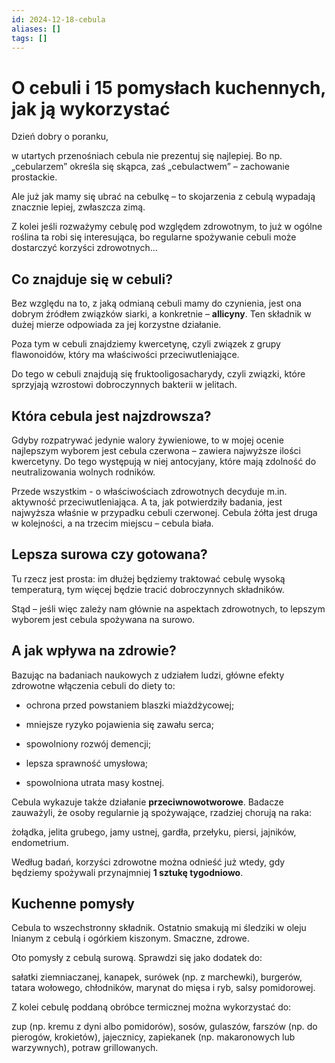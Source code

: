 ```yaml
---
id: 2024-12-18-cebula
aliases: []
tags: []
---
```


# O cebuli i 15 pomysłach kuchennych, jak ją wykorzystać

Dzień dobry o poranku,

w utartych przenośniach cebula nie prezentuj się najlepiej. Bo np. „cebularzem” określa się skąpca, zaś „cebulactwem” – zachowanie prostackie.

Ale już jak mamy się ubrać na cebulkę – to skojarzenia z cebulą wypadają znacznie lepiej, zwłaszcza zimą.

Z kolei jeśli rozważymy cebulę pod względem zdrowotnym, to już w ogólne roślina ta robi się interesująca, bo regularne spożywanie cebuli może dostarczyć korzyści zdrowotnych…

## Co znajduje się w cebuli?

Bez względu na to, z jaką odmianą cebuli mamy do czynienia, jest ona dobrym źródłem związków siarki, a konkretnie – **allicyny**. Ten składnik w dużej mierze odpowiada za jej korzystne działanie.

Poza tym w cebuli znajdziemy kwercetynę, czyli związek z grupy flawonoidów, który ma właściwości przeciwutleniające.

Do tego w cebuli znajdują się fruktooligosacharydy, czyli związki, które sprzyjają wzrostowi dobroczynnych bakterii w jelitach.

## Która cebula jest najzdrowsza?

Gdyby rozpatrywać jedynie walory żywieniowe, to w mojej ocenie najlepszym wyborem jest cebula czerwona – zawiera najwyższe ilości kwercetyny. Do tego występują w niej antocyjany, które mają zdolność do neutralizowania wolnych rodników.

Przede wszystkim - o właściwościach zdrowotnych decyduje m.in. aktywność przeciwutleniająca. A ta, jak potwierdziły badania, jest najwyższa właśnie w przypadku cebuli czerwonej. Cebula żółta jest druga w kolejności, a na trzecim miejscu – cebula biała.

## Lepsza surowa czy gotowana?

Tu rzecz jest prosta: im dłużej będziemy traktować cebulę wysoką temperaturą, tym więcej będzie tracić dobroczynnych składników.

Stąd – jeśli więc zależy nam głównie na aspektach zdrowotnych, to lepszym wyborem jest cebula spożywana na surowo.

## A jak wpływa na zdrowie?

Bazując na badaniach naukowych z udziałem ludzi, główne efekty zdrowotne włączenia cebuli do diety to:

- ochrona przed powstaniem blaszki miażdżycowej;

- mniejsze ryzyko pojawienia się zawału serca;

- spowolniony rozwój demencji;

- lepsza sprawność umysłowa;

- spowolniona utrata masy kostnej.

Cebula wykazuje także działanie **przeciwnowotworowe**. Badacze zauważyli, że osoby regularnie ją spożywające, rzadziej chorują na raka:

żołądka, jelita grubego, jamy ustnej, gardła, przełyku, piersi, jajników, endometrium.

Według badań, korzyści zdrowotne można odnieść już wtedy, gdy będziemy spożywali przynajmniej **1 sztukę tygodniowo**.

## Kuchenne pomysły

Cebula to wszechstronny składnik. Ostatnio smakują mi śledziki w oleju lnianym z cebulą i ogórkiem kiszonym. Smaczne, zdrowe.

Oto pomysły z cebulą surową. Sprawdzi się jako dodatek do:

sałatki ziemniaczanej, kanapek, surówek (np. z marchewki), burgerów, tatara wołowego, chłodników, marynat do mięsa i ryb, salsy pomidorowej.

Z kolei cebulę poddaną obróbce termicznej można wykorzystać do:

zup (np. kremu z dyni albo pomidorów), sosów, gulaszów, farszów (np. do pierogów, krokietów), jajecznicy, zapiekanek (np. makaronowych lub warzywnych), potraw grillowanych.

